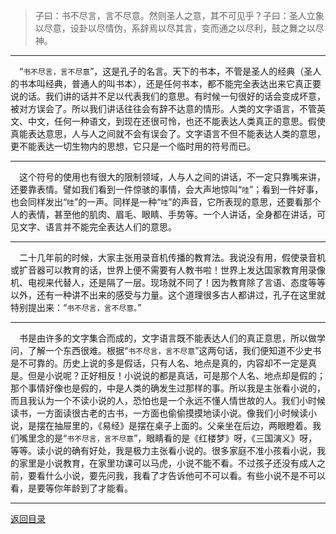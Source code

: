 > 子曰：书不尽言，言不尽意。然则圣人之意，其不可见乎？子曰：圣人立象以尽意，设卦以尽情伪，系辞焉以尽其言，变而通之以尽利，鼓之舞之以尽神。
___
&emsp;“``书不尽言，言不尽意``”，这是孔子的名言。天下的书本，不管是圣人的经典（圣人的书本叫经典，普通人的叫书本），还是任何书本，都不能完全表达出来它真正要说的话。我们讲的话并不足以代表我们的意思。有时候一句很好的话会变成坏意，被对方误会了。所以我们讲话往往会有辞不达意的情形。人类的文字语言，不管英文、中文，任何一种语文，到现在还很可怜，也还不能表达人类真正的意思。假使真能表达意思，人与人之间就不会有误会了。文字语言不但不能表达人类的意思，更不能表达一切生物内的思想，它只是一个临时用的符号而已。
___
&emsp;这个符号的使用也有很大的限制领域，人与人之间的讲话，不一定只靠嘴来讲，还要靠表情。譬如我们看到一件惊骇的事情，会大声地惊叫“``哇``”；看到一件好事，也会同样发出“``哇``”的一声。同样是一种“``哇``”的声音，它所表现的意思，还要看那个人的表情，甚至他的肌肉、眉毛、眼睛、手势等。一个人讲话，全身都在讲话，可见文字、语言并不能完全表达人们的意思。
___
&emsp;二十几年前的时候，大家主张用录音机传播的教育法。我说没有用，假使录音机或扩音器可以教育的话，世界上便不需要有人教书啦！世界上发达国家教育用录像机、电视来代替人，还是隔了一层。现场就不同了！因为教育除了言语、态度等等以外，还有一种讲不出来的感受与力量。这个道理很多古人都讲过，孔子在这里就特别提出来：“``书不尽言，言不尽意。``”
___
&emsp;书是由许多的文字集合而成的，文字语言既不能表达人们的真正意思，所以做学问，了解一个东西很难。根据“``书不尽言，言不尽意``”这两句话，我们便知道不少史书是不可靠的。历史上说的多是假话，只有人名、地点是真的，内容却不一定是真是。但是小说呢？正好相反！小说说的都是真话，可是那个人名、地点却是假的；那个事情好像也是假的，中是人类的确发生过那样的事。所以我是主张看小说的，而且我认为一个不读小说的人，恐怕也是一个永远不懂人情世故的人。我们小时候读书，一方面读很古老的古书，一方面也偷偷摸摸地读小说。像我们小时候读小说，是摆在抽屉里的，《易经》是摆在桌子上面的。父亲坐在后边，两眼瞪着。我们嘴里念的是“``书不尽言，言不尽意``”，眼睛看的是《红楼梦》呀，《三国演义》呀，等等。读小说的确有好处，我是极力主张看小说的。很多家庭不准小孩看小说，我的家里是小说教育，在家里功课可以马虎，小说不能不看。不过孩子还没有成人之前，要看什么小说，要先问我，我看了才告诉他可不可以看。有些小说不是不可以看，是要等你年龄到了才能看。
___
[返回目录](../../../master/README.md#目录)